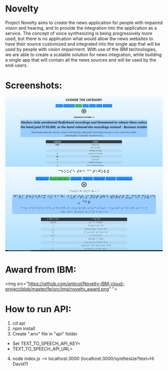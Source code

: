 # Novelty
Project Novelty aims to create the news application for people with impaired vision and hearing, and to provide the integration into the application as a service. The concept of voice synthesizing is being progressively more used, but there is no application what would allow the news websites to have their source customized and integrated into the single app that will be used by people with vision impairment. With use of the IBM technologies, we are able to create a scalable solution for news integration, while building a single app that will contain all the news sources and will be used by the end-users. 

# Screenshots:
![Screenshot1](https://raw.githubusercontent.com/anticol/Novelty-IBM-cloud-project/master/fe/src/img/novelty_1.png)
![Screenshot2](https://raw.githubusercontent.com/anticol/Novelty-IBM-cloud-project/master/fe/src/img/novelty_2.png)



# Award from IBM:
<img src="https://github.com/anticol/Novelty-IBM-cloud-project/blob/master/fe/src/img/novelty_award.png" ">



# How to run API:
1. cd api
2. npm install
3. Create ".env" file in "api" folder 
  - Set TEXT_TO_SPEECH_API_KEY=
  - TEXT_TO_SPEECH_API_URL=
4. node index.js --> localhost:3000 (localhost:3000/synthesize?text=Hi David?)

